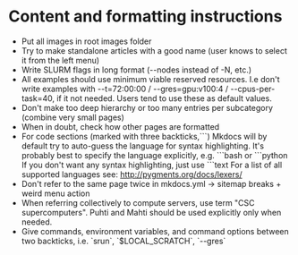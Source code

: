 # Content and formatting instructions

 - Put all images in root images folder
 - Try to make standalone articles with a good name (user knows to select it from the left menu)
 - Write SLURM flags in long format (--nodes instead of -N, etc.)
 - All examples should use minimum viable reserved resources. I.e don't write examples with --t=72:00:00 / --gres=gpu:v100:4 / --cpus-per-task=40, if it not needed. Users tend to use these as default values.
 - Don't make too deep hierarchy or too many entries per subcategory (combine very small pages)
 - When in doubt, check how other pages are formatted
 - For code sections (marked with three backticks,\`\`\`) Mkdocs will by default try to auto-guess the language for syntax highlighting. It's probably best to specify the language explicitly, e.g.  \`\`\`bash or  \`\`\`python
If you don't want any syntax highlighting, just use \`\`\`text
For a list of all supported languages see: http://pygments.org/docs/lexers/
 - Don't refer to the same page twice in mkdocs.yml -> sitemap breaks + weird menu action
 - When referring collectively to compute servers, use term "CSC supercomputers". Puhti and Mahti should be used explicitly only
   when needed.
 - Give commands, environment variables, and command options between two backticks, i.e. \`srun\`, \`$LOCAL_SCRATCH\`, \`--gres\`
